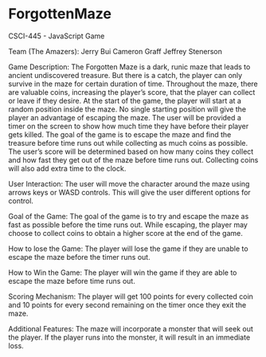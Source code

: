 # ForgottenMaze
CSCI-445 - JavaScript Game

Team (The Amazers):
Jerry Bui
Cameron Graff
Jeffrey Stenerson

Game Description:
The Forgotten Maze is a dark, runic maze that leads to ancient undiscovered treasure. But there is a catch, the player can only survive in the maze for certain duration of time. Throughout the maze, there are valuable coins, increasing the player’s score, that the player can collect or leave if they desire. At the start of the game, the player will start at a random position inside the maze. No single starting position will give the player an advantage of escaping the maze. The user will be provided a timer on the screen to show how much time they have before their player gets killed. The goal of the game is to escape the maze and find the treasure before time runs out while collecting as much coins as possible. The user’s score will be determined based on how many coins they collect and how fast they get out of the maze before time runs out. Collecting coins will also add extra time to the clock.

User Interaction: 
The user will move the character around the maze using arrows keys or WASD controls. This will give the user different options for control.

Goal of the Game:
The goal of the game is to try and escape the maze as fast as possible before the time runs out. While escaping, the player may choose to collect coins to obtain a higher score at the end of the game.

How to lose the Game: 
The player will lose the game if they are unable to escape the maze before the timer runs out. 

How to Win the Game:
The player will win the game if they are able to escape the maze before time runs out.

Scoring Mechanism:
The player will get 100 points for every collected coin and 10 points for every second remaining on the timer once they exit the maze.

Additional Features:
The maze will incorporate a monster that will seek out the player. If the player runs into the monster, it will result in an immediate loss.
